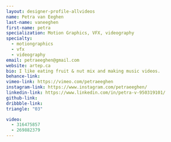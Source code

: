 ```yaml
---
layout: designer-profile-allvideos
name: Petra van Eeghen
last-name: vaneeghen
first-name: petra
specialization: Motion Graphics, VFX, videography
specialty:
  - motiongraphics
  - vfx
  - videography
email: petraeeghen@gmail.com
website: artep.ca
bio: I like eating fruit & nut mix and making music videos.
behance-link:
vimeo-link: https://vimeo.com/petraeeghen
instagram-link: https://www.instagram.com/petraeeghen/
linkedin-link: https://www.linkedin.com/in/petra-v-950319101/
github-link:
dribbble-link:
triangle: "03"

video:
  - 316475857
  - 269882379
---
```

